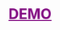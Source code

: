 <h1>
  <a href="https://project6-tic-tac-toe-with-ai.vercel.app/?vercelToolbarCode=Fgy6DXr6fIfxA6i" target="_blank" style="color: purple;">
    DEMO
  </a>
</h1>
